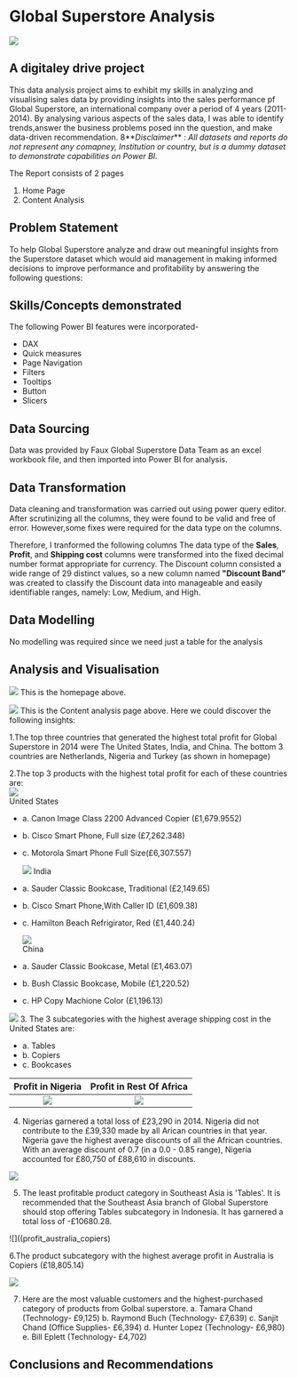 # Global Superstore Analysis
![](superstore.png)
## A digitaley drive project
This data analysis project aims to exhibit my skills in analyzing and visualising sales data by providing insights into the sales performance pf Global Superstore, an international company over a period of 4 years (2011-2014).
By analysing various aspects of the sales data, I was able to identify trends,answer the business problems posed inn the question, and make data-driven recommendation.
8**_Disclaimer_** : _All datasets and reports do not represent any comapney, Institution or country, but is a dummy dataset to demonstrate capabilities on Power BI._

The Report consists of 2 pages
1. Home Page
2. Content Analysis

## Problem Statement
To help Global Superstore analyze and draw out meaningful insights from the Superstore dataset which would aid management in making informed decisions to improve performance and profitability by answering the following questions:

## Skills/Concepts demonstrated
The following Power BI features were incorporated-
- DAX
- Quick measures
- Page Navigation
- Filters
- Tooltips
- Button
- Slicers

## Data Sourcing
Data was provided by Faux Global Superstore Data Team as an excel workbook file, and then imported into Power BI for analysis.

## Data Transformation
Data cleaning and transformation was carried out using power query editor. After scrutinizing all the columns, they were found to be valid and free of error. However,some fixes were required for the data type on the columns. 

Therefore, I tranformed the following columns
The data type of the **Sales**, **Profit**, and **Shipping cost** columns were transformed into the fixed decimal number format appropriate for currency.
The Discount column consisted a wide range of 29 distinct values, so a new column named **"Discount Band"** was created to classify the Discount data into manageable and easily identifiable ranges, namely: Low, Medium, and High.

## Data Modelling
No modelling was required since we need just a table for the analysis

## Analysis and Visualisation
![](homepage.png)
This is the homepage above.


![](Dashboard.png)
This is the Content analysis page above. Here we could discover the following insights:


1.The top three countries that generated the highest total profit for Global Superstore in 2014 were The United States, India, and China. The bottom 3 countries are Netherlands, Nigeria and Turkey (as shown in homepage)


2.The top 3 products with the highest total profit for each of these countries are:               
 ![](us_total_profit.png)              
 United States
- a. Canon Image Class 2200 Advanced Copier (£1,679.9552)
- b. Cisco Smart Phone, Full size (£7,262.348)
- c. Motorola Smart Phone Full Size(£6,307.557)

  ![](india_total_profit.png) 
 India
- a. Sauder Classic Bookcase, Traditional (£2,149.65)
-  b. Cisco Smart Phone,With Caller ID (£1,609.38)
- c. Hamilton Beach Refrigirator, Red (£1,440.24)                

  ![](china_total_profit.png)      
 China
- a. Sauder Classic Bookcase, Metal (£1,463.07)
- b. Bush Classic Bookcase, Mobile (£1,220.52)
- c. HP Copy Machione Color (£1,196.13)


 ![](shipping_cost_us.png) 
3. The 3 subcategories with the highest average shipping cost in the United States are:
- a. Tables
- b. Copiers
- c. Bookcases

Profit in Nigeria               |        Profit in Rest Of Africa
:------------------------------:|:-----------------------------------:
![](nigeria_total_profit.png)   |  ![](us_total_profit.png) 

4. Nigerias garnered a total loss of £23,290 in 2014. Nigeria did not contribute to the £39,330 made by all Arican countries in that year. Nigeria gave the highest average discounts of all the African countries. With an average discount of 0.7 (in a 0.0 - 0.85 range), Nigeria accounted for £80,750 of £88,610 in discounts.

![](least_profitable_southeast_asia.png)

5. The least profitable product category in Southeast Asia is 'Tables'. It is recommended that the Southeast Asia branch of Global Superstore should stop offering Tables subcategory in Indonesia. It has garnered a total loss of -£10680.28.

![]((profit_australia_copiers)

6.The product subcategory with the highest average profit in Australia is Copiers (£18,805.14)

![](top_customers.png)

7.  Here are the most valuable customers and the highest-purchased category of products from Golbal superstore.
            a. Tamara Chand (Technology- £9,125)
            b. Raymond Buch (Technology- £7,639)
            c. Sanjit Chand (Office Supplies- £6,394)
            d. Hunter Lopez (Technology- £6,980)
            e. Bill Eplett  (Technology- £4,702)
## Conclusions and Recommendations



